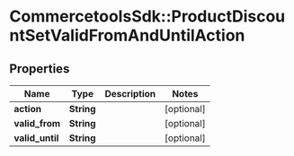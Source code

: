 # CommercetoolsSdk::ProductDiscountSetValidFromAndUntilAction

## Properties
Name | Type | Description | Notes
------------ | ------------- | ------------- | -------------
**action** | **String** |  | [optional] 
**valid_from** | **String** |  | [optional] 
**valid_until** | **String** |  | [optional] 


